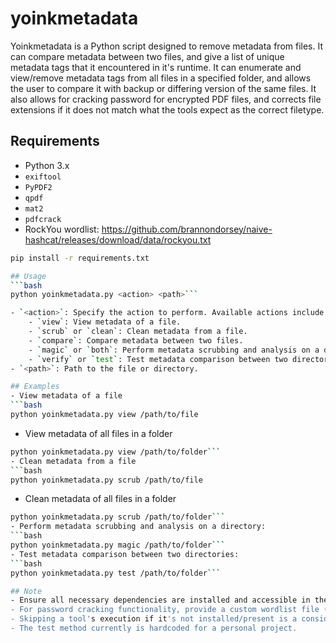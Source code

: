 # yoinkmetadata
Yoinkmetadata is a Python script designed to remove metadata from files. It can compare metadata between two files, and give a list of unique metadata tags that it encountered in it's runtime. It can enumerate and view/remove metadata tags from all files in a specified folder, and allows the user to compare it with backup or differing version of the same files. 
It also allows for cracking password for encrypted PDF files, and corrects file extensions if it does not match what the tools expect as the correct filetype.

## Requirements
- Python 3.x
- `exiftool`
- `PyPDF2`
- `qpdf`
- `mat2`
- `pdfcrack`
- RockYou wordlist: https://github.com/brannondorsey/naive-hashcat/releases/download/data/rockyou.txt

```bash
pip install -r requirements.txt

## Usage 
```bash
python yoinkmetadata.py <action> <path>```

- `<action>`: Specify the action to perform. Available actions include:
	- `view`: View metadata of a file.
	- `scrub` or `clean`: Clean metadata from a file.
	- `compare`: Compare metadata between two files.
	- `magic` or `both`: Perform metadata scrubbing and analysis on a directory.
	- `verify` or `test`: Test metadata comparison between two directories.
- `<path>`: Path to the file or directory.

## Examples
- View metadata of a file
```bash
python yoinkmetadata.py view /path/to/file
```
- View metadata of all files in a folder
```bash
python yoinkmetadata.py view /path/to/folder```
- Clean metadata from a file
```bash
python yoinkmetadata.py scrub /path/to/file
```
- Clean metadata of all files in a folder
```bash
python yoinkmetadata.py scrub /path/to/folder```
- Perform metadata scrubbing and analysis on a directory:
```bash
python yoinkmetadata.py magic /path/to/folder```
- Test metadata comparison between two directories:
```bash
python yoinkmetadata.py test /path/to/folder```

## Note
- Ensure all necessary dependencies are installed and accessible in the system's PATH.
- For password cracking functionality, provide a custom wordlist file (rockyou.txt by default) and ensure the necessary tool pdfcrack is available.
- Skipping a tool's execution if it's not installed/present is a consideration for future releases. However, exiftool is the core of this script and is essential.
- The test method currently is hardcoded for a personal project.	





